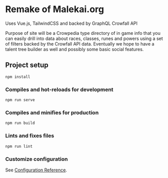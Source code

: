 # Remake of Malekai.org
Uses Vue.js, TailwindCSS and backed by GraphQL Crowfall API

Purpose of site will be a Crowpedia type directory of in game info that you can easily drill into data about races, classes, runes and powers using a set of filters backed by the Crowfall API data. Eventually we hope to have a talent tree builder as well and possibly some basic social features.


## Project setup
```
npm install
```

### Compiles and hot-reloads for development
```
npm run serve
```

### Compiles and minifies for production
```
npm run build
```

### Lints and fixes files
```
npm run lint
```

### Customize configuration
See [Configuration Reference](https://cli.vuejs.org/config/).
